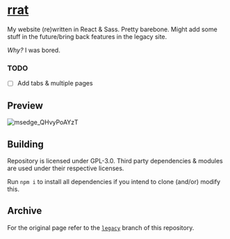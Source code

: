 # [rrat](https://kyrie25.me)

My website (re)written in React & Sass. Pretty barebone. Might add some stuff in the future/bring back features in the legacy site.

_Why?_ I was bored.

### TODO
- [ ] Add tabs & multiple pages

## Preview

![msedge_QHvyPoAYzT](https://user-images.githubusercontent.com/77577746/168268228-dbb8fb2f-f280-4936-8d1d-a19e893ba9cb.gif)


## Building

Repository is licensed under GPL-3.0. Third party dependencies & modules are used under their respective licenses.

Run `npm i` to install all dependencies if you intend to clone (and/or) modify this.

## Archive

For the original page refer to the [`legacy`](https://github.com/kyrie25/portfolio/tree/legacy) branch of this repository.
